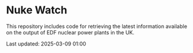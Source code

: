 # Nuke Watch

This repository includes code for retrieving the latest information available on the output of EDF nuclear power plants in the UK.

Last updated: 2025-03-09 01:00